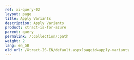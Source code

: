 ```yaml
---
ref: xi-query-02
layout: page
title: Apply Variants
description: Apply Variants
product: xtract-is-for-azure
parent: query
permalink: /:collection/:path
weight: 2
lang: en_GB
old_url: /Xtract-IS-EN/default.aspx?pageid=apply-variants
---
```


